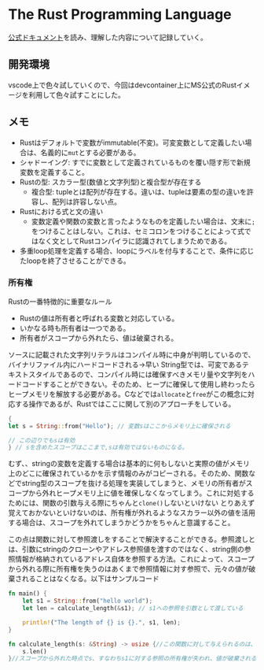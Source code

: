 # The Rust Programming Language

[公式ドキュメント](https://doc.rust-jp.rs/book-ja/)を読み、理解した内容について記録していく。

## 開発環境

vscode上で色々試していくので、今回はdevcontainer上にMS公式のRustイメージを利用して色々試すことにした。

## メモ

- Rustはデフォルトで変数がimmutable(不変)。可変変数として定義したい場合は、名義的に`mut`とする必要がある。
- シャドーイング: すでに変数として定義されているものを覆い隠す形で新規変数を定義すること。
- Rustの型: スカラー型(数値と文字列型)と複合型が存在する
  - 複合型: tupleとは配列が存在する。違いは、tupleは要素の型の違いを許容し、配列は許容しない点。
- Rustにおける式と文の違い
  - 変数定義や関数の変数と言ったようなものを定義したい場合は、文末に`;`をつけることはしない。これは、セミコロンをつけることによって式ではなく文としてRustコンパイラに認識されてしまうためである。
- 多重loop処理を定義する場合、loopにラベルを付与することで、条件に応じたloopを終了させることができる。

### 所有権

Rustの一番特徴的に重要なルール

- Rustの値は所有者と呼ばれる変数と対応している。
- いかなる時も所有者は一つである。
- 所有者がスコープから外れたら、値は破棄される。

ソースに記載された文字列リテラルはコンパイル時に中身が判明しているので、バイナリファイル内にハードコードされる->早い
String型では、可変であるテキストスタイルであるので、コンパイル時には確保すべきメモリ量や文字列をハードコードすることができない。そのため、ヒープに確保して使用し終わったらヒープメモリを解放する必要がある。Cなどでは`allocate`と`free`がこの概念に対応する操作であるが、Rustではここに関して別のアプローチをしている。

```Rust
{
let s = String::from("Hello"); // 変数sはここからメモリ上に確保される

// この辺りでもsは有効
} // sを含めたスコープはここまで,sは有効ではないものになる。
```

むず、、stringの変数を定義する場合は基本的に何もしないと実際の値がメモリ上のどこに確保されているかを示す情報のみがコピーされる。そのため、関数などでstring型のスコープを抜ける処理を実装してしまうと、メモリの所有者がスコープから外れヒープメモリ上に値を確保しなくなってしまう。これに対処するためには、関数の引数与える際にちゃんと`clone()`しないといけない
とりあえず覚えておかないといけないのは、所有権が外れるようなスカラー以外の値を活用する場合は、スコープを外れてしまうかどうかをちゃんと意識すること。

この点は関数に対して参照渡しをすることで解決することができる。参照渡しとは、引数にstringのクローンやアドレス参照値を渡すのではなく、string側の参照情報が格納されているアドレス自体を参照する方法。これによって、スコープから外れる際に所有権を失うのはあくまで参照情報に対す参照で、元々の値が破棄されることはなくなる。以下はサンプルコード

```Rust
fn main() {
    let s1 = String::from("hello world");
    let len = calculate_length(&s1); // s1への参照を引数として渡している

    println!("The length of {} is {}.", s1, len);
}

fn calculate_length(s: &String) -> usize {//この関数に対して与えられるのは、String型の値を差し示す参照情報であり、元々の値(今回の例ではs1)ではない
    s.len()
}//スコープから外れた時点でs、すなわちs1に対する参照の所有権が失われ、値が破棄される。
```
